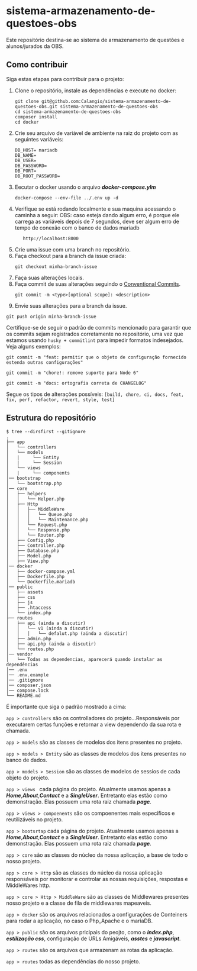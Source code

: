 ﻿# sistema-armazenamento-de-questoes-obs

Este repositório destina-se ao sistema de armazenamento de questões e alunos/jurados da OBS.

## Como contribuir

Siga estas etapas para contribuir para o projeto:

1. Clone o repositório, instale as dependências e execute no docker:
   ```shell
   git clone git@github.com:Calangio/sistema-armazenamento-de-questoes-obs.git sistema-armazenamento-de-questoes-obs
   cd sistema-armazenamento-de-questoes-obs
   composer install
   cd docker
   ```
2. Crie seu arquivo de variável de ambiente na raiz do projeto com as seguintes variáveis:
    ```shell
   DB_HOST= mariadb
   DB_NAME=
   DB_USER=
   DB_PASSWORD=
   DB_PORT=
   DB_ROOT_PASSWORD=
   ```
3. Eecutar o docker usando o arquivo ***docker-compose.ylm***
   ```shell
   docker-compose --env-file ../.env up -d
   ```
4. Verifique se está rodando localmente e sua maquina acessando o caminha a seguir:
OBS: caso esteja dando algum erro, é porque ele carrega as variáveis depois de 7 segundos, deve ser algum erro de tempo de conexão com o banco de dados mariadb
   ```shell
      http://localhost:8000
      ```
6. Crie uma issue com uma branch no repositório.
7. Faça checkout para a branch da issue criada:
   ```shell
   git checkout minha-branch-issue
   ```
8. Faça suas alterações locais.
9. Faça commit de suas alterações seguindo o [Conventional Commits](https://www.conventionalcommits.org/pt-br/v1.0.0/).
   ```shell
   git commit -m <type>[optional scope]: <description>
   ```
10. Envie suas alterações para a branch da issue.
   ```shell
   git push origin minha-branch-issue
   ```

Certifique-se de seguir o padrão de commits mencionado para garantir que os commits sejam registrados corretamente no repositório, uma vez que estamos usando `husky + commitlint` para impedir formatos indesejados. Veja alguns exemplos:


```shell
git commit -m "feat: permitir que o objeto de configuração fornecido estenda outras configurações"
```

```shell
git commit -m "chore!: remove suporte para Node 6"
```

```shell
git commit -m "docs: ortografia correta de CHANGELOG"
```

Segue os tipos de alterações possíveis: `[build, chore, ci, docs, feat, fix, perf, refactor, revert, style, test]`


## Estrutura do repositório

```shell
$ tree --dirsfirst --gitignore
.
├── app
│   └── controllers
│   └── models
│   |     └── Entity
│   |     └── Session
│   └── views
│   |     └── components
│── bootstrap
│   └── bootstrap.php
│── core
│   ├── helpers
│   │   └── Helper.php
│   ├── Http
│   │   ├── MiddleWare
│   │   │   └── Queue.php
│   │   │   └── Maintenance.php
│   │   └── Request.php
│   │   └── Response.php
│   │   └── Router.php
│   ├── Config.php
│   ├── Controller.php
│   ├── Database.php
│   ├── Model.php
│   ├── View.php
│── docker
│   ├── docker-compose.yml
│   ├── Dockerfile.php
│   └── Dockerfile.mariadb
│── public
│   ├── assets
│   ├── css
│   ├── js
│   ├── .htaccess
│   └── index.php
├── routes
│   ├── api (ainda a discutir)
│   │   └── v1 (ainda a discutir)
│   │   │   └── defalut.php (ainda a discutir)
│   ├── admin.php
│   ├── api.php (ainda a discutir)
│   └── routes.php
│── vendor
│   └── Todas as dependencias, aparecerá quando instalar as dependências
│── .env
│── .env.example
│── .gitignore
│── composer.json
│── compose.lock
└── README.md

```

É importante que siga o padrão mostrado a cima:

`app > controllers` são os controlladores do projeto...Responsáveis por executarem certas funções e retornar a view dependendo da sua rota e chamada.

`app > models` são as classes de modelos dos itens presentes no projeto.

`app > models > Entity` são as classes de modelos dos itens presentes no banco de dados.

`app > models > Session` são as classes de modelos de sessios de cada objeto do projeto.

`app > views ` cada página do projeto. Atualmente usamos apenas a ***Home***,***About***,***Contact*** e a ***SingleUser***. Entretanto elas estão como demonstração. Elas possuem uma rota raiz chamada ***page***. 

`app > views > compoenents` são os compoenentes mais específicos e reutilizáveis no projeto.

`app > bootsrtap` cada página do projeto. Atualmente usamos apenas a ***Home***,***About***,***Contact*** e a ***SingleUser***. Entretanto elas estão como demonstração. Elas possuem uma rota raiz chamada ***page***. 

`app > core` são as classes do núcleo da nossa aplicação, a base de todo o nosso projeto.

`app > core > Http` são as classes do núcleo da nossa aplicação responsáveis por monitorar e controlar as nossas requisições, respostas e MiddleWares http.

`app > core > Http > MiddleWare` são as classes de Middlewares presentes nosso projeto e a classe de fila de middlewares mapeaveis.

`app > docker` são os arquivos relacionados a configurações de Conteiners para rodar a aplicação, no caso o Php_Apache e o mariaDB.

`app > public` são os arquivos pricipais do peojto, como o ***index.php***, ***estilização css***, configuração de URLs Amigáveis, ***asstes*** e ***javascript***.

`app > routes` são os arquivos que armazenam as rotas da aplicação.

`app > routes` todas as dependências do nosso projeto.
